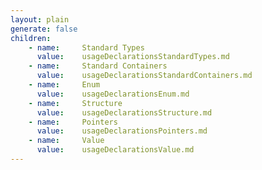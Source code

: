 ```yaml
---
layout: plain
generate: false
children:
    - name:     Standard Types
      value:    usageDeclarationsStandardTypes.md
    - name:     Standard Containers
      value:    usageDeclarationsStandardContainers.md
    - name:     Enum
      value:    usageDeclarationsEnum.md
    - name:     Structure
      value:    usageDeclarationsStructure.md
    - name:     Pointers
      value:    usageDeclarationsPointers.md
    - name:     Value
      value:    usageDeclarationsValue.md
---
```

